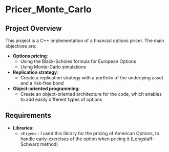 # Pricer_Monte_Carlo

## Project Overview
This project is a C++ implementation of a financial options pricer. The main objectives are:

- **Options pricing**:
  - Using the Black-Scholes formula for European Options
  - Using Monte-Carlo simulations
- **Replication strategy**:
  - Create a replication strategy with a portfolio of the underlying asset and a risk-free bond
- **Object-oriented programming**:
  - Create an object-oriented architecture for the code, which enables to add easily different types of options

## Requirements
- **Libraries:**
  - `<Eigen>` : I used this library for the pricing of American Options, to handle early-exercises of the option when pricing it (Longstaff-Schwarz method)
